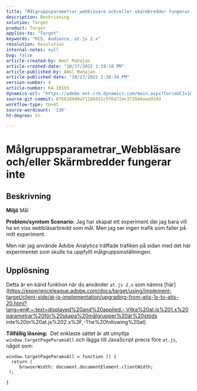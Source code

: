 ```yaml
---
title: "Målgruppsparametrar_webbläsare och/eller skärmbredder fungerar inte"
description: Beskrivning
solution: Target
product: Target
applies-to: "Target"
keywords: "KCS, Audience, at.js 2.x"
resolution: Resolution
internal-notes: null
bug: false
article-created-by: Amol Mahajan
article-created-date: "10/27/2022 1:19:10 PM"
article-published-by: Amol Mahajan
article-published-date: "10/27/2022 1:26:34 PM"
version-number: 4
article-number: KA-16593
dynamics-url: "https://adobe-ent.crm.dynamics.com/main.aspx?forceUCI=1&pagetype=entityrecord&etn=knowledgearticle&id=20c534f0-f955-ed11-bba2-6045bd006793"
source-git-commit: 076820900a71266931c5f6d724c3735b0aae934d
workflow-type: tm+mt
source-wordcount: '136'
ht-degree: 1%

---
```


# Målgruppsparametrar_Webbläsare och/eller Skärmbredder fungerar inte

## Beskrivning

<b>Miljö</b>
Mål


<b>Problem/symtom</b>
<b>Scenario:</b> Jag har skapat ett experiment där jag bara vill ha en viss webbläsarbredd som mål. Men jag ser ingen trafik som faller på mitt experiment.

Men när jag använde Adobe Analytics träffade trafiken på sidan med det här experimentet som skulle ha uppfyllt målgruppsinställningen.


## Upplösning


Detta är en känd funktion när du använder `at.js 2.x` som nämns [här](https://experienceleague.adobe.com/docs/target/using/implement-target/client-side/at-js-implementation/upgrading-from-atjs-1x-to-atjs-20.html?lang=en#:~:text=displayed%20and%20applied.-,Vilka%20at.js%201.x%20parametrar%20för%20skapa%20målgrupper%20är%20stöds inte%20in%20at.js%202.x%3F,-The%20following%20at)

<b>Tillfällig lösning:</b> 
Det enklaste sättet är att utnyttja `window.targetPageParamsAll` och lägga till JavaScript precis före `at.js`, något som:




```
window.targetPageParamsAll = function () {
  return (
     browserWidth: document.documentElement.clientWidth;
 );
```


`}`



